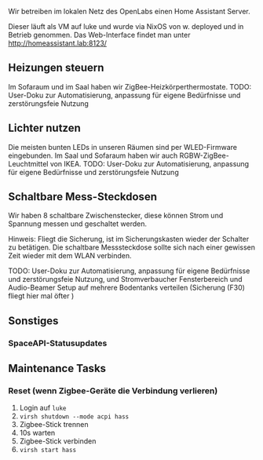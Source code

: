 Wir betreiben im lokalen Netz des OpenLabs einen Home Assistant Server. 

Dieser läuft als VM auf luke und wurde via NixOS von w. deployed und in Betrieb genommen. 
Das Web-Interface findet man unter <a href="http://homeassistant.lab:8123/" target="_blank">http://homeassistant.lab:8123/</a>

## Heizungen steuern
Im Sofaraum und im Saal haben wir ZigBee-Heizkörperthermostate. TODO: User-Doku zur Automatisierung, anpassung für eigene Bedürfnisse und zerstörungsfeie Nutzung

## Lichter nutzen
Die meisten bunten LEDs in unseren Räumen sind per WLED-Firmware eingebunden. Im Saal und Sofaraum haben wir auch RGBW-ZigBee-Leuchtmittel von IKEA. TODO: User-Doku zur Automatisierung, anpassung für eigene Bedürfnisse und zerstörungsfeie Nutzung

## Schaltbare Mess-Steckdosen
Wir haben 8 schaltbare Zwischenstecker, diese können Strom und Spannung messen und geschaltet werden.

Hinweis: Fliegt die Sicherung, ist im Sicherungskasten wieder der Schalter zu betätigen. Die schaltbare Messsteckdose sollte sich nach einer gewissen Zeit wieder mit dem WLAN verbinden.

TODO: User-Doku zur Automatisierung, anpassung für eigene Bedürfnisse und zerstörungsfeie Nutzung, und Stromverbaucher Fensterbereich und Audio-Beamer Setup auf mehrere Bodentanks verteilen (Sicherung (F30) fliegt hier mal öfter )

## Sonstiges
### SpaceAPI-Statusupdates
## Maintenance Tasks

### Reset (wenn Zigbee-Geräte die Verbindung verlieren)

1. Login auf `luke`
2. `virsh shutdown --mode acpi hass`
3. Zigbee-Stick trennen
4. 10s warten
5. Zigbee-Stick verbinden
6. `virsh start hass`
